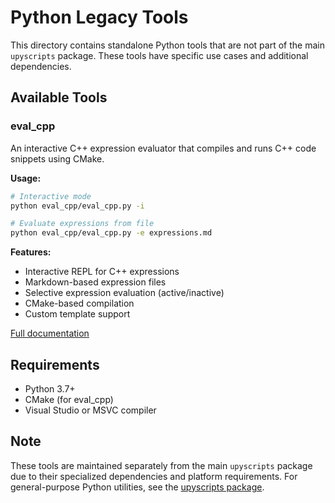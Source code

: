 # Python Legacy Tools

This directory contains standalone Python tools that are not part of the main `upyscripts` package. These tools have specific use cases and additional dependencies.

## Available Tools

### eval_cpp
An interactive C++ expression evaluator that compiles and runs C++ code snippets using CMake.

**Usage:**
```bash
# Interactive mode
python eval_cpp/eval_cpp.py -i

# Evaluate expressions from file
python eval_cpp/eval_cpp.py -e expressions.md
```

**Features:**
- Interactive REPL for C++ expressions
- Markdown-based expression files
- Selective expression evaluation (active/inactive)
- CMake-based compilation
- Custom template support

[Full documentation](eval_cpp/README.md)

## Requirements

- Python 3.7+
- CMake (for eval_cpp)
- Visual Studio or MSVC compiler

## Note

These tools are maintained separately from the main `upyscripts` package due to their specialized dependencies and platform requirements. For general-purpose Python utilities, see the [upyscripts package](../upyscripts/).
